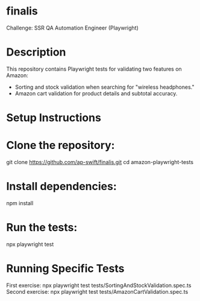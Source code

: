 # finalis
Challenge: SSR QA Automation Engineer (Playwright)

# Description
This repository contains Playwright tests for validating two features on Amazon:
- Sorting and stock validation when searching for "wireless headphones."
- Amazon cart validation for product details and subtotal accuracy.

# Setup Instructions

# Clone the repository:
git clone https://github.com/ap-swift/finalis.git
cd amazon-playwright-tests

# Install dependencies:
npm install

# Run the tests:
npx playwright test

# Running Specific Tests
First exercise:
npx playwright test tests/SortingAndStockValidation.spec.ts
Second exercise:
npx playwright test tests/AmazonCartValidation.spec.ts
